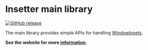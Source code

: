 # Insetter main library

[![GitHub release](https://img.shields.io/maven-central/v/dev.chrisbanes.insetter/insetter)](https://search.maven.org/search?q=g:dev.chrisbanes.insetter)

The main library provides simple APIs for handling [WindowInsets][wi].

**See the website for more [information](https://chrisbanes.github.io/insetter/library).**

[wi]: https://developer.android.com/reference/android/view/WindowInsets